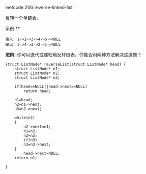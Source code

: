 leetcode 206 reverse-linked-list

反转一个单链表。

示例:**

```
输入: 1->2->3->4->5->NULL
输出: 5->4->3->2->1->NULL
```

**进阶:**
你可以迭代或递归地反转链表。你能否用两种方法解决这道题？

```
struct ListNode* reverseList(struct ListNode* head) {
    struct ListNode* n1;
    struct ListNode* n2;
    struct ListNode* n3;
 
    if(head==NULL||head->next==NULL)
        return head;
    
    n1=head;
    n2=n1->next;
    n3=n2->next;
    
    while(n2)
    {
        n2->next=n1;
        n1=n2;
        n2=n3;
        if(n3)
        n3=n3->next;        
    }
        head->next=NULL;
    return n1;

}
```

